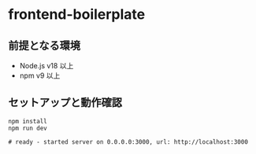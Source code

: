 # frontend-boilerplate

## 前提となる環境
- Node.js v18 以上
- npm v9 以上

## セットアップと動作確認

```shell
npm install
npm run dev

# ready - started server on 0.0.0.0:3000, url: http://localhost:3000
```
